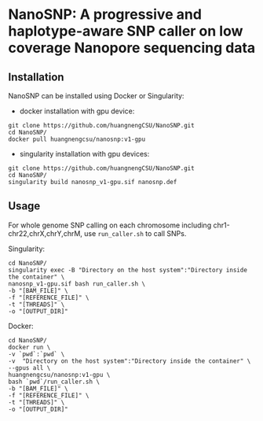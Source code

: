 # NanoSNP: A progressive and haplotype-aware SNP caller on low coverage Nanopore sequencing data

## Installation

NanoSNP can be installed using Docker or Singularity:  
* docker installation with gpu device:
```
git clone https://github.com/huangnengCSU/NanoSNP.git
cd NanoSNP/
docker pull huangnengcsu/nanosnp:v1-gpu
```
* singularity installation with gpu devices:
```
git clone https://github.com/huangnengCSU/NanoSNP.git
cd NanoSNP/
singularity build nanosnp_v1-gpu.sif nanosnp.def
```


## Usage

For whole genome SNP calling on each chromosome including chr1-chr22,chrX,chrY,chrM, use `run_caller.sh` to call SNPs.

Singularity:
```
cd NanoSNP/
singularity exec -B "Directory on the host system":"Directory inside the container" \
nanosnp_v1-gpu.sif bash run_caller.sh \
-b "[BAM_FILE]" \
-f "[REFERENCE_FILE]" \
-t "[THREADS]" \
-o "[OUTPUT_DIR]"
```

Docker:
```
cd NanoSNP/
docker run \
-v `pwd`:`pwd` \
-v  "Directory on the host system":"Directory inside the container" \
--gpus all \
huangnengcsu/nanosnp:v1-gpu \
bash `pwd`/run_caller.sh \
-b "[BAM_FILE]" \
-f "[REFERENCE_FILE]" \
-t "[THREADS]" \
-o "[OUTPUT_DIR]"
```